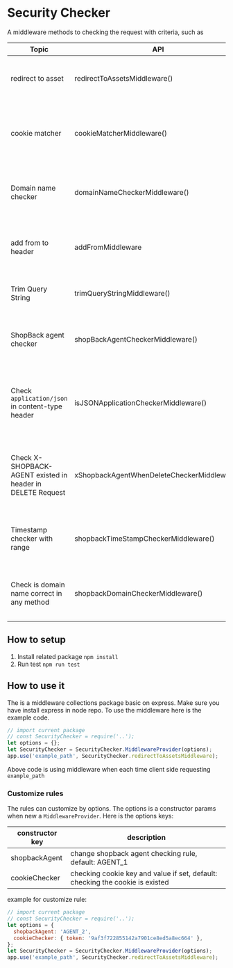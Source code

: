 # Security Checker

A middleware methods to checking the request with criteria, such as

| Topic                                                      | API                                         | Description                                                                                                                                                 |
| ---------------------------------------------------------- | ------------------------------------------- | ----------------------------------------------------------------------------------------------------------------------------------------------------------- |
| redirect to asset                                          | redirectToAssetsMiddleware()                | 1. If this HTTP method is GET and path is /shopback/resource, please modify path to /shopback/static/assets                                                 |
| cookie matcher                                             | cookieMatcherMiddleware()                   | 2. If this HTTP method is GET and path is /shopback/me, please check if sbcookie Cookie exists in header. Throw an error if not existing.                   |
| Domain name checker                                        | domainNameCheckerMiddleware()               | 3. If this HTTP method is GET, please check if referer header is belong to www.shopback.com. Throw an error if it is invalid.                               |
| add from to header                                         | addFromMiddleware                           | 4. If this HTTP method is GET and path is match /shopback/api/\*, please add From in the header and the value is hello@shopback.com.                        |
| Trim Query String                                          | trimQueryStringMiddleware()                 | 5. If this HTTP method is POST/PUT, please remove all the url query string.                                                                                 |
| ShopBack agent checker                                     | shopBackAgentCheckerMiddleware()            | 6. If this HTTP method is POST/PUT, please check if X-SHOPBACK-AGENT exists in header. Throw an error if not existing.                                      |
| Check `application/json` in content-type header            | isJSONApplicationCheckerMiddleware()        | 7. If this HTTP method is POST/PUT, please check if Content-Type exists in header and the value should be “application/json”. Throw error if it is invalid. |
| Check X-SHOPBACK-AGENT existed in header in DELETE Request | xShopbackAgentWhenDeleteCheckerMiddleware() | 8. If this HTTP method is DELETE, please check if X-SHOPBACK-AGENT exists in header and the value should be “AGENT_1” only. Throw error if it is invalid    |
| Timestamp checker with range                               | shopbackTimeStampCheckerMiddleware()        | 9. This library should add X-SHOPBACK-TIMESTAMP in the header for all HTTP requests, the value is current timestamp.                                        |
| Check is domain name correct in any method                 | shopbackDomainCheckerMiddleware()           | 10. This library only handles the domain from www.shopback.com. Throw an error if it is invalid.                                                            |

## How to setup

1. Install related package `npm install`
2. Run test `npm run test`

## How to use it

The is a middleware collections package basic on express. Make sure you have install express in node repo. To use the middleware here is the example code.

```javascript
// import current package
// const SecurityChecker = require('..');
let options = {};
let SecurityChecker = SecurityChecker.MiddlewareProvider(options);
app.use('example_path', SecurityChecker.redirectToAssetsMiddleware);
```

Above code is using middleware when each time client side requesting `example_path`

### Customize rules

The rules can customize by options. The options is a constructor params when new a `MiddlewareProvider`. Here is the options keys:

| constructor key | description                                                                   |
| --------------- | ----------------------------------------------------------------------------- |
| shopbackAgent   | change shopback agent checking rule, default: AGENT_1                         |
| cookieChecker   | checking cookie key and value if set, default: checking the cookie is existed |

example for customize rule:

```javascript
// import current package
// const SecurityChecker = require('..');
let options = {
  shopbackAgent: 'AGENT_2',
  cookieChecker: { token: '9af3f722855142a7901ce8ed5a8ec664' },
};
let SecurityChecker = SecurityChecker.MiddlewareProvider(options);
app.use('example_path', SecurityChecker.redirectToAssetsMiddleware);
```
